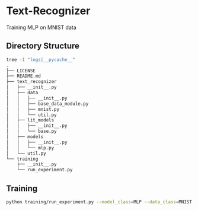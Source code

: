 # Text-Recognizer

Training MLP on MNIST data

## Directory Structure
```sh
tree -I "logs|__pycache__"
.
├── LICENSE
├── README.md
├── text_recognizer
│   ├── __init__.py
│   ├── data
│   │   ├── __init__.py
│   │   ├── base_data_module.py
│   │   ├── mnist.py
│   │   └── util.py
│   ├── lit_models
│   │   ├── __init__.py
│   │   └── base.py
│   ├── models
│   │   ├── __init__.py
│   │   └── mlp.py
│   └── util.py
└── training
    ├── __init__.py
    └── run_experiment.py
```


## Training

```sh
python training/run_experiment.py --model_class=MLP --data_class=MNIST --max_epochs=20 --gpus=-1
```